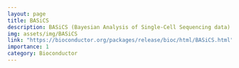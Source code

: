 ```yaml
---
layout: page
title: BASiCS
description: BASiCS (Bayesian Analysis of Single-Cell Sequencing data) is an integrated Bayesian hierarchical model to perform statistical analyses of single-cell RNA sequencing datasets in the context of supervised experiments (where the groups of cells of interest are known a priori, e.g. experimental conditions or cell types). BASiCS performs built-in data normalisation (global scaling) and technical noise quantification. BASiCS also provides probabilistic frameworks for (i) highly (or lowly) variable genes within a single group of cells and (ii) differential expression analyses (mean and variability) between groups of cells.
img: assets/img/BASiCS
link: "https://bioconductor.org/packages/release/bioc/html/BASiCS.html"
importance: 1
category: Bioconductor
---
```

